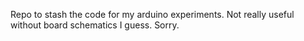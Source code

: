 Repo to stash the code for my arduino experiments. Not really useful without board schematics I guess. Sorry.
